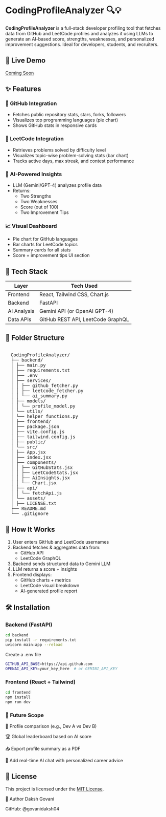 # CodingProfileAnalyzer 🔍💡

**CodingProfileAnalyzer** is a full-stack developer profiling tool that fetches data from GitHub and LeetCode profiles and analyzes it using LLMs to generate an AI-based score, strengths, weaknesses, and personalized improvement suggestions. Ideal for developers, students, and recruiters.

## 🚀 Live Demo
[Coming Soon]()

## ✨ Features

### 🔹 GitHub Integration
- Fetches public repository stats, stars, forks, followers
- Visualizes top programming languages (pie chart)
- Shows GitHub stats in responsive cards

### 🔹 LeetCode Integration
- Retrieves problems solved by difficulty level
- Visualizes topic-wise problem-solving stats (bar chart)
- Tracks active days, max streak, and contest performance

### 🤖 AI-Powered Insights
- LLM (Gemini/GPT-4) analyzes profile data
- Returns:
  - Two Strengths
  - Two Weaknesses
  - Score (out of 100)
  - Two Improvement Tips

### 📈 Visual Dashboard
- Pie chart for GitHub languages
- Bar charts for LeetCode topics
- Summary cards for all stats
- Score + improvement tips UI section

## 🔧 Tech Stack

| Layer       | Tech Used                         |
|-------------|-----------------------------------|
| Frontend    | React, Tailwind CSS, Chart.js     |
| Backend     | FastAPI                           |
| AI Analysis | Gemini API (or OpenAI GPT-4)      |
| Data APIs   | GitHub REST API, LeetCode GraphQL |

## 📂 Folder Structure

<pre> 
  CodingProfileAnalyzer/ 
  ├── backend/ 
  │ ├── main.py 
  │ ├── requirements.txt 
  │ ├── .env 
  │ ├── services/ 
  │ │ ├── github_fetcher.py 
  │ │ ├── leetcode_fetcher.py 
  │ │ └── ai_summary.py 
  │ ├── models/ 
  │ │ └── profile_model.py 
  │ └── utils/ 
  │ └── helper_functions.py 
  │ ├── frontend/ 
  │ ├── package.json 
  │ ├── vite.config.js 
  │ ├── tailwind.config.js 
  │ ├── public/ 
  │ └── src/ 
  │ ├── App.jsx 
  │ ├── index.jsx 
  │ ├── components/ 
  │ │ ├── GitHubStats.jsx 
  │ │ ├── LeetCodeStats.jsx 
  │ │ ├── AiInsights.jsx 
  │ │ └── Chart.jsx 
  │ ├── api/ 
  │ │ └── fetchApi.js 
  │ └── assets/ 
  │ ├── LICENSE.txt
  ├── README.md 
  └── .gitignore 
</pre>


## 🔄 How It Works

1. User enters GitHub and LeetCode usernames
2. Backend fetches & aggregates data from:
   - GitHub API
   - LeetCode GraphQL
3. Backend sends structured data to Gemini LLM
4. LLM returns a score + insights
5. Frontend displays:
   - GitHub charts + metrics
   - LeetCode visual breakdown
   - AI-generated profile report

## 🛠️ Installation

### Backend (FastAPI)
```bash
cd backend
pip install -r requirements.txt
uvicorn main:app --reload
```

Create a .env file
```bash
GITHUB_API_BASE=https://api.github.com
OPENAI_API_KEY=your_key_here  # or GEMINI_API_KEY
```

### Frontend (React + Tailwind)
```bash
cd frontend
npm install
npm run dev
```

### 🔮 Future Scope
  👥 Profile comparison (e.g., Dev A vs Dev B)
  
  🏆 Global leaderboard based on AI score

  📤 Export profile summary as a PDF

  🧠 Add real-time AI chat with personalized career advice

## 📄 License
This project is licensed under the [MIT License](./LICENSE).

👤 Author
Daksh Govani

GitHub: @govanidaksh04
